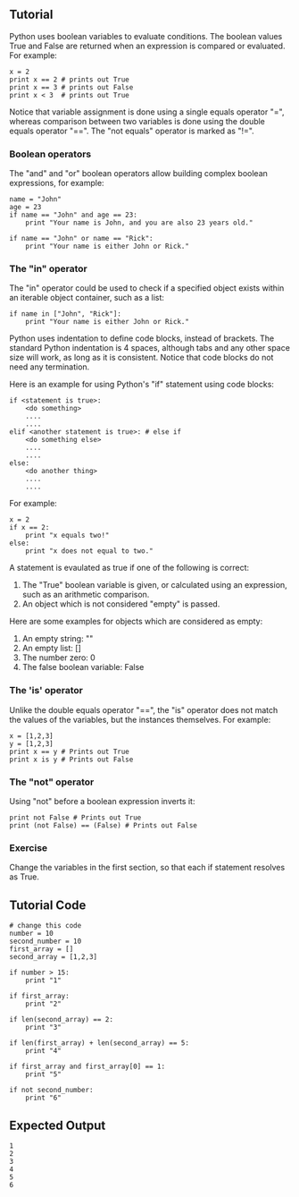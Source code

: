 Tutorial
--------

Python uses boolean variables to evaluate conditions. The boolean values True and False are returned when an expression is compared or evaluated. For example:
	
	x = 2
	print x == 2 # prints out True
	print x == 3 # prints out False
	print x < 3  # prints out True
	
Notice that variable assignment is done using a single equals operator "=", whereas comparison between two variables is done using the double equals operator "==". The "not equals" operator is marked as "!=".

### Boolean operators

The "and" and "or" boolean operators allow building complex boolean expressions, for example:

	name = "John"
	age = 23
	if name == "John" and age == 23:
	    print "Your name is John, and you are also 23 years old."

	if name == "John" or name == "Rick":
	    print "Your name is either John or Rick."

### The "in" operator 

The "in" operator could be used to check if a specified object exists within an iterable object container, such as a list:

	if name in ["John", "Rick"]:
	    print "Your name is either John or Rick."

Python uses indentation to define code blocks, instead of brackets. The standard Python indentation is 4 spaces, although tabs and any other space size will work, as long as it is consistent. Notice that code blocks do not need any termination.

Here is an example for using Python's "if" statement using code blocks:

	if <statement is true>:
	    <do something>
	    ....
	    ....
	elif <another statement is true>: # else if
	    <do something else>
	    ....
	    ....
	else:
	    <do another thing>
	    ....
	    ....

For example:

	x = 2
	if x == 2:
	    print "x equals two!"
	else:
	    print "x does not equal to two."

A statement is evaulated as true if one of the following is correct:
1. The "True" boolean variable is given, or calculated using an expression, such as an arithmetic comparison.
2. An object which is not considered "empty" is passed.

Here are some examples for objects which are considered as empty:
1. An empty string: ""
2. An empty list: []
3. The number zero: 0
4. The false boolean variable: False

### The 'is' operator

Unlike the double equals operator "==", the "is" operator does not match the values of the variables, but the instances themselves. For example:

	x = [1,2,3]
	y = [1,2,3]
	print x == y # Prints out True
	print x is y # Prints out False

### The "not" operator

Using "not" before a boolean expression inverts it:

	print not False # Prints out True
	print (not False) == (False) # Prints out False

### Exercise

Change the variables in the first section, so that each if statement resolves as True.

Tutorial Code
-------------

	# change this code
	number = 10
	second_number = 10
	first_array = []
	second_array = [1,2,3]
	
	if number > 15:
	    print "1"
	
	if first_array:
	    print "2"
	
	if len(second_array) == 2:
	    print "3"
	
	if len(first_array) + len(second_array) == 5:
	    print "4"
	
	if first_array and first_array[0] == 1:
	    print "5"
	
	if not second_number:
	    print "6"

Expected Output
---------------

	1
	2
	3
	4
	5
	6
